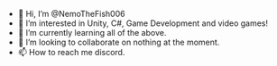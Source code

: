 - 👋 Hi, I’m @NemoTheFish006
- 👀 I’m interested in Unity, C#, Game Development and video games!
- 🌱 I’m currently learning all of the above.
- 💞️ I’m looking to collaborate on nothing at the moment.
- 📫 How to reach me discord.

<!---
NemoTheFish006/NemoTheFish006 is a ✨ special ✨ repository because its `README.md` (this file) appears on your GitHub profile.
You can click the Preview link to take a look at your changes.
--->
